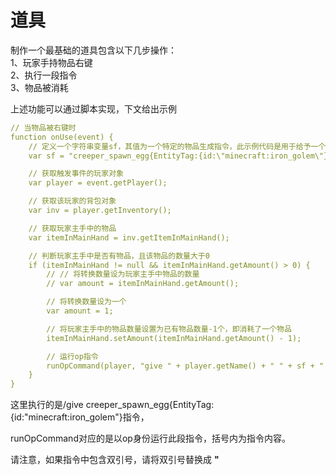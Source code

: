 # 道具

制作一个最基础的道具包含以下几步操作：  
1、玩家手持物品右键  
2、执行一段指令  
3、物品被消耗  

上述功能可以通过脚本实现，下文给出示例

```yaml
// 当物品被右键时
function onUse(event) {
    // 定义一个字符串变量sf，其值为一个特定的物品生成指令，此示例代码是用于给予一个生成铁傀儡的苦力怕刷怪蛋  
    var sf = "creeper_spawn_egg{EntityTag:{id:\"minecraft:iron_golem\"}}"; // 材质(此为苦力怕刷怪蛋)+生成蛋(此为生成铁傀儡)

    // 获取触发事件的玩家对象  
    var player = event.getPlayer();

    // 获取该玩家的背包对象  
    var inv = player.getInventory();

    // 获取玩家主手中的物品  
    var itemInMainHand = inv.getItemInMainHand();

    // 判断玩家主手中是否有物品，且该物品的数量大于0  
    if (itemInMainHand != null && itemInMainHand.getAmount() > 0) {
        // // 将转换数量设为玩家主手中物品的数量  
        // var amount = itemInMainHand.getAmount();  

        // 将转换数量设为一个
        var amount = 1;

        // 将玩家主手中的物品数量设置为已有物品数量-1个，即消耗了一个物品 
        itemInMainHand.setAmount(itemInMainHand.getAmount() - 1);

        // 运行op指令
        runOpCommand(player, "give " + player.getName() + " " + sf + " " + amount);
    }
}
```

这里执行的是/give creeper_spawn_egg{EntityTag:{id:"minecraft:iron_golem"}指令，

runOpCommand对应的是以op身份运行此段指令，括号内为指令内容。

请注意，如果指令中包含双引号，请将双引号替换成 **\"**